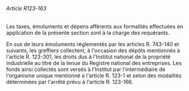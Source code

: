 ###### Article R123-163

Les taxes, émoluments et dépens afférents aux formalités effectuées en application de la présente section sont à la charge des requérants.

En sus de leurs émoluments réglementés par les articles R. 743-140 et suivants, les greffiers collectent, à l'occasion des dépôts mentionnés à l'article R. 123-301, les droits dus à l'Institut national de la propriété industrielle au titre de la tenue du Registre national des entreprises. Les fonds ainsi collectés sont versés à l'Institut par l'intermédiaire de l'organisme unique mentionné à l'article R. 123-1 et selon des modalités déterminées par l'arrêté prévu à l'article R. 123-166.

